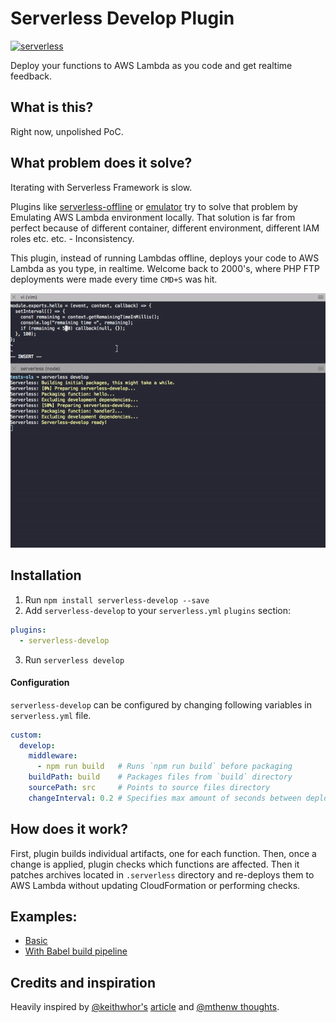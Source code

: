 # Serverless Develop Plugin
[![serverless](http://public.serverless.com/badges/v3.svg)](http://www.serverless.com)

Deploy your functions to AWS Lambda as you code and get realtime feedback.

## What is this?
Right now, unpolished PoC.

## What problem does it solve?
Iterating with Serverless Framework is slow.

Plugins like [serverless-offline](https://github.com/dherault/serverless-offline) or [emulator](https://github.com/serverless/emulator) try to solve that problem by Emulating AWS Lambda environment locally. That solution is far from perfect because of different container, different environment, different IAM roles etc. etc. - Inconsistency.

This plugin, instead of running Lambdas offline, deploys your code to AWS Lambda as you type, in realtime. Welcome back to 2000's, where PHP FTP deployments were made every time `CMD+S` was hit.

![Demo](/resources/anim.gif)

## Installation

1. Run `npm install serverless-develop --save`
2. Add `serverless-develop` to your `serverless.yml` `plugins` section:
```yml
plugins:
  - serverless-develop
```
3. Run `serverless develop`

#### Configuration

`serverless-develop` can be configured by changing following variables in `serverless.yml` file.


```yml
custom:
  develop:
    middleware:
      - npm run build   # Runs `npm run build` before packaging
    buildPath: build    # Packages files from `build` directory
    sourcePath: src     # Points to source files directory
    changeInterval: 0.2 # Specifies max amount of seconds between deployments
```

## How does it work?
First, plugin builds individual artifacts, one for each function. Then, once a change is applied, plugin checks which functions are affected. Then it patches archives located in `.serverless` directory and re-deploys them to AWS Lambda without updating CloudFormation or performing checks.

## Examples:
- [Basic](https://github.com/RafalWilinski/serverless-develop/tree/master/examples/basic)
- [With Babel build pipeline](https://github.com/RafalWilinski/serverless-develop/tree/master/examples/babel)

## Credits and inspiration

Heavily inspired by [@keithwhor's](https://github.com/keithwhor) [article](https://medium.com/@keithwhor/rise-of-functions-as-a-service-how-php-set-the-serverless-stage-20-years-ago-ccb560c5f422) and [@mthenw thoughts](https://github.com/mthenw).


